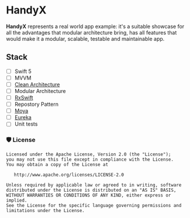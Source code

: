 # HandyX
**HandyX** represents a real world app example: it's a suitable showcase for all the advantages that modular architecture bring, has all features that would make it a modular, scalable, testable and maintainable app.

## Stack
 - [ ] Swift 5
 - [ ] MVVM
 - [ ] [Clean Architecture](https://blog.cleancoder.com/uncle-bob/2012/08/13/the-clean-architecture.html)
 - [ ] Modular Architecture
 - [ ] [RxSwift](https://github.com/ReactiveX/RxSwift)
 - [ ] Repostory Pattern
 - [ ] [Moya](https://github.com/Moya/Moya)
 - [ ] [Eureka](https://www.eureka.com.kw/)
 - [ ] Unit tests

### 🛡 License
```
Licensed under the Apache License, Version 2.0 (the "License");
you may not use this file except in compliance with the License.
You may obtain a copy of the License at

   http://www.apache.org/licenses/LICENSE-2.0

Unless required by applicable law or agreed to in writing, software
distributed under the License is distributed on an "AS IS" BASIS,
WITHOUT WARRANTIES OR CONDITIONS OF ANY KIND, either express or implied.
See the License for the specific language governing permissions and
limitations under the License.
```
